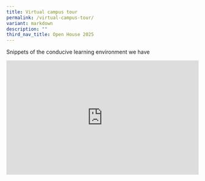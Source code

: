 ```yaml
---
title: Virtual campus tour
permalink: /virtual-campus-tour/
variant: markdown
description: ""
third_nav_title: Open House 2025
---
```

<div align="justify">
	
	
<p>Snippets of the conducive learning environment we have</p></div>

<iframe allowfullscreen="" allow="accelerometer; autoplay; clipboard-write; encrypted-media; gyroscope; picture-in-picture; web-share" frameborder="0" title="Virtual campus tour" src="https://www.youtube.com/embed/kOtHLRBE3bw?list=PLy23vpX6y8CphRsVCYjaKK7q_rx7o4UB-" height="300" width="100%"></iframe>

<div hidden=""></div>